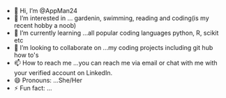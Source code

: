 - 👋 Hi, I’m @AppMan24
- 👀 I’m interested in ... gardenin, swimming, reading and coding(is my recent hobby a noob)
- 🌱 I’m currently learning ...all popular coding languages python, R, scikit etc
- 💞️ I’m looking to collaborate on ...my coding projects including git hub how to's
- 📫 How to reach me ...you can reach me via email or chat with me with your verified account on LinkedIn. 
- 😄 Pronouns: ...She/Her
- ⚡ Fun fact: ...

<!---
AppMan24/AppMan24 is a ✨ special ✨ repository because its `README.md` (this file) appears on your GitHub profile.
You can click the Preview link to take a look at your changes.
--->
